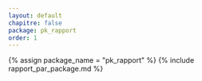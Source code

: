 ```yaml
---
layout: default
chapitre: false
package: pk_rapport
order: 1
---
```


{% assign package_name = "pk_rapport" %}
{% include rapport_par_package.md %}